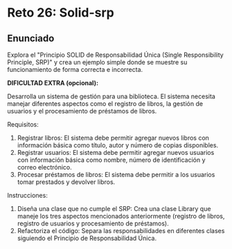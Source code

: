 # Reto 26: Solid-srp

## Enunciado

Explora el "Principio SOLID de Responsabilidad Única (Single Responsibility Principle, SRP)" y crea un ejemplo simple donde se muestre su funcionamiento de forma correcta e incorrecta.

**DIFICULTAD EXTRA (opcional):**

Desarrolla un sistema de gestión para una biblioteca. El sistema necesita manejar diferentes aspectos como el registro de libros, la gestión de usuarios y el procesamiento de préstamos de libros.

Requisitos:

1. Registrar libros: El sistema debe permitir agregar nuevos libros con información básica como título, autor y número de copias disponibles.
2. Registrar usuarios: El sistema debe permitir agregar nuevos usuarios con información básica como nombre, número de identificación y correo electrónico.
3. Procesar préstamos de libros: El sistema debe permitir a los usuarios tomar prestados y devolver libros.

Instrucciones:

1. Diseña una clase que no cumple el SRP: Crea una clase Library que maneje los tres aspectos mencionados anteriormente (registro de libros, registro de usuarios y procesamiento de préstamos).
2. Refactoriza el código: Separa las responsabilidades en diferentes clases siguiendo el Principio de Responsabilidad Única.

